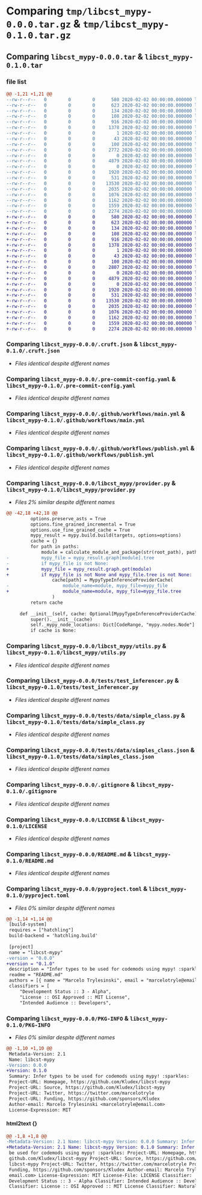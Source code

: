 # Comparing `tmp/libcst_mypy-0.0.0.tar.gz` & `tmp/libcst_mypy-0.1.0.tar.gz`

## Comparing `libcst_mypy-0.0.0.tar` & `libcst_mypy-0.1.0.tar`

### file list

```diff
@@ -1,21 +1,21 @@
--rw-r--r--   0        0        0      580 2020-02-02 00:00:00.000000 libcst_mypy-0.0.0/.cruft.json
--rw-r--r--   0        0        0      623 2020-02-02 00:00:00.000000 libcst_mypy-0.0.0/.pre-commit-config.yaml
--rw-r--r--   0        0        0      134 2020-02-02 00:00:00.000000 libcst_mypy-0.0.0/requirements.txt
--rw-r--r--   0        0        0      108 2020-02-02 00:00:00.000000 libcst_mypy-0.0.0/.github/dependabot.yml
--rw-r--r--   0        0        0      916 2020-02-02 00:00:00.000000 libcst_mypy-0.0.0/.github/workflows/main.yml
--rw-r--r--   0        0        0     1378 2020-02-02 00:00:00.000000 libcst_mypy-0.0.0/.github/workflows/publish.yml
--rw-r--r--   0        0        0        1 2020-02-02 00:00:00.000000 libcst_mypy-0.0.0/.ruff_cache/.gitignore
--rw-r--r--   0        0        0       43 2020-02-02 00:00:00.000000 libcst_mypy-0.0.0/.ruff_cache/CACHEDIR.TAG
--rw-r--r--   0        0        0      100 2020-02-02 00:00:00.000000 libcst_mypy-0.0.0/libcst_mypy/__init__.py
--rw-r--r--   0        0        0     2772 2020-02-02 00:00:00.000000 libcst_mypy-0.0.0/libcst_mypy/provider.py
--rw-r--r--   0        0        0        0 2020-02-02 00:00:00.000000 libcst_mypy-0.0.0/libcst_mypy/py.typed
--rw-r--r--   0        0        0     4879 2020-02-02 00:00:00.000000 libcst_mypy-0.0.0/libcst_mypy/utils.py
--rw-r--r--   0        0        0        0 2020-02-02 00:00:00.000000 libcst_mypy-0.0.0/tests/__init__.py
--rw-r--r--   0        0        0     1920 2020-02-02 00:00:00.000000 libcst_mypy-0.0.0/tests/test_inferencer.py
--rw-r--r--   0        0        0      531 2020-02-02 00:00:00.000000 libcst_mypy-0.0.0/tests/data/simple_class.py
--rw-r--r--   0        0        0    13530 2020-02-02 00:00:00.000000 libcst_mypy-0.0.0/tests/data/simples_class.json
--rw-r--r--   0        0        0     2035 2020-02-02 00:00:00.000000 libcst_mypy-0.0.0/.gitignore
--rw-r--r--   0        0        0     1076 2020-02-02 00:00:00.000000 libcst_mypy-0.0.0/LICENSE
--rw-r--r--   0        0        0     1162 2020-02-02 00:00:00.000000 libcst_mypy-0.0.0/README.md
--rw-r--r--   0        0        0     1559 2020-02-02 00:00:00.000000 libcst_mypy-0.0.0/pyproject.toml
--rw-r--r--   0        0        0     2274 2020-02-02 00:00:00.000000 libcst_mypy-0.0.0/PKG-INFO
+-rw-r--r--   0        0        0      580 2020-02-02 00:00:00.000000 libcst_mypy-0.1.0/.cruft.json
+-rw-r--r--   0        0        0      623 2020-02-02 00:00:00.000000 libcst_mypy-0.1.0/.pre-commit-config.yaml
+-rw-r--r--   0        0        0      134 2020-02-02 00:00:00.000000 libcst_mypy-0.1.0/requirements.txt
+-rw-r--r--   0        0        0      108 2020-02-02 00:00:00.000000 libcst_mypy-0.1.0/.github/dependabot.yml
+-rw-r--r--   0        0        0      916 2020-02-02 00:00:00.000000 libcst_mypy-0.1.0/.github/workflows/main.yml
+-rw-r--r--   0        0        0     1378 2020-02-02 00:00:00.000000 libcst_mypy-0.1.0/.github/workflows/publish.yml
+-rw-r--r--   0        0        0        1 2020-02-02 00:00:00.000000 libcst_mypy-0.1.0/.ruff_cache/.gitignore
+-rw-r--r--   0        0        0       43 2020-02-02 00:00:00.000000 libcst_mypy-0.1.0/.ruff_cache/CACHEDIR.TAG
+-rw-r--r--   0        0        0      100 2020-02-02 00:00:00.000000 libcst_mypy-0.1.0/libcst_mypy/__init__.py
+-rw-r--r--   0        0        0     2807 2020-02-02 00:00:00.000000 libcst_mypy-0.1.0/libcst_mypy/provider.py
+-rw-r--r--   0        0        0        0 2020-02-02 00:00:00.000000 libcst_mypy-0.1.0/libcst_mypy/py.typed
+-rw-r--r--   0        0        0     4879 2020-02-02 00:00:00.000000 libcst_mypy-0.1.0/libcst_mypy/utils.py
+-rw-r--r--   0        0        0        0 2020-02-02 00:00:00.000000 libcst_mypy-0.1.0/tests/__init__.py
+-rw-r--r--   0        0        0     1920 2020-02-02 00:00:00.000000 libcst_mypy-0.1.0/tests/test_inferencer.py
+-rw-r--r--   0        0        0      531 2020-02-02 00:00:00.000000 libcst_mypy-0.1.0/tests/data/simple_class.py
+-rw-r--r--   0        0        0    13530 2020-02-02 00:00:00.000000 libcst_mypy-0.1.0/tests/data/simples_class.json
+-rw-r--r--   0        0        0     2035 2020-02-02 00:00:00.000000 libcst_mypy-0.1.0/.gitignore
+-rw-r--r--   0        0        0     1076 2020-02-02 00:00:00.000000 libcst_mypy-0.1.0/LICENSE
+-rw-r--r--   0        0        0     1162 2020-02-02 00:00:00.000000 libcst_mypy-0.1.0/README.md
+-rw-r--r--   0        0        0     1559 2020-02-02 00:00:00.000000 libcst_mypy-0.1.0/pyproject.toml
+-rw-r--r--   0        0        0     2274 2020-02-02 00:00:00.000000 libcst_mypy-0.1.0/PKG-INFO
```

### Comparing `libcst_mypy-0.0.0/.cruft.json` & `libcst_mypy-0.1.0/.cruft.json`

 * *Files identical despite different names*

### Comparing `libcst_mypy-0.0.0/.pre-commit-config.yaml` & `libcst_mypy-0.1.0/.pre-commit-config.yaml`

 * *Files identical despite different names*

### Comparing `libcst_mypy-0.0.0/.github/workflows/main.yml` & `libcst_mypy-0.1.0/.github/workflows/main.yml`

 * *Files identical despite different names*

### Comparing `libcst_mypy-0.0.0/.github/workflows/publish.yml` & `libcst_mypy-0.1.0/.github/workflows/publish.yml`

 * *Files identical despite different names*

### Comparing `libcst_mypy-0.0.0/libcst_mypy/provider.py` & `libcst_mypy-0.1.0/libcst_mypy/provider.py`

 * *Files 2% similar despite different names*

```diff
@@ -42,18 +42,18 @@
         options.preserve_asts = True
         options.fine_grained_incremental = True
         options.use_fine_grained_cache = True
         mypy_result = mypy.build.build(targets, options=options)
         cache = {}
         for path in paths:
             module = calculate_module_and_package(str(root_path), path).name
-            mypy_file = mypy_result.graph[module].tree
-            if mypy_file is not None:
+            mypy_file = mypy_result.graph.get(module)
+            if mypy_file is not None and mypy_file.tree is not None:
                 cache[path] = MypyTypeInferenceProviderCache(
-                    module_name=module, mypy_file=mypy_file
+                    module_name=module, mypy_file=mypy_file.tree
                 )
         return cache
 
     def __init__(self, cache: Optional[MypyTypeInferenceProviderCache]) -> None:
         super().__init__(cache)
         self._mypy_node_locations: Dict[CodeRange, "mypy.nodes.Node"] = {}
         if cache is None:
```

### Comparing `libcst_mypy-0.0.0/libcst_mypy/utils.py` & `libcst_mypy-0.1.0/libcst_mypy/utils.py`

 * *Files identical despite different names*

### Comparing `libcst_mypy-0.0.0/tests/test_inferencer.py` & `libcst_mypy-0.1.0/tests/test_inferencer.py`

 * *Files identical despite different names*

### Comparing `libcst_mypy-0.0.0/tests/data/simple_class.py` & `libcst_mypy-0.1.0/tests/data/simple_class.py`

 * *Files identical despite different names*

### Comparing `libcst_mypy-0.0.0/tests/data/simples_class.json` & `libcst_mypy-0.1.0/tests/data/simples_class.json`

 * *Files identical despite different names*

### Comparing `libcst_mypy-0.0.0/.gitignore` & `libcst_mypy-0.1.0/.gitignore`

 * *Files identical despite different names*

### Comparing `libcst_mypy-0.0.0/LICENSE` & `libcst_mypy-0.1.0/LICENSE`

 * *Files identical despite different names*

### Comparing `libcst_mypy-0.0.0/README.md` & `libcst_mypy-0.1.0/README.md`

 * *Files identical despite different names*

### Comparing `libcst_mypy-0.0.0/pyproject.toml` & `libcst_mypy-0.1.0/pyproject.toml`

 * *Files 0% similar despite different names*

```diff
@@ -1,14 +1,14 @@
 [build-system]
 requires = ["hatchling"]
 build-backend = 'hatchling.build'
 
 [project]
 name = "libcst-mypy"
-version = "0.0.0"
+version = "0.1.0"
 description = "Infer types to be used for codemods using mypy! :sparkles:"
 readme = "README.md"
 authors = [{ name = "Marcelo Trylesinski", email = "marcelotryle@email.com" }]
 classifiers = [
     "Development Status :: 3 - Alpha",
     "License :: OSI Approved :: MIT License",
     "Intended Audience :: Developers",
```

### Comparing `libcst_mypy-0.0.0/PKG-INFO` & `libcst_mypy-0.1.0/PKG-INFO`

 * *Files 0% similar despite different names*

```diff
@@ -1,10 +1,10 @@
 Metadata-Version: 2.1
 Name: libcst-mypy
-Version: 0.0.0
+Version: 0.1.0
 Summary: Infer types to be used for codemods using mypy! :sparkles:
 Project-URL: Homepage, https://github.com/Kludex/libcst-mypy
 Project-URL: Source, https://github.com/Kludex/libcst-mypy
 Project-URL: Twitter, https://twitter.com/marcelotryle
 Project-URL: Funding, https://github.com/sponsors/Kludex
 Author-email: Marcelo Trylesinski <marcelotryle@email.com>
 License-Expression: MIT
```

#### html2text {}

```diff
@@ -1,8 +1,8 @@
-Metadata-Version: 2.1 Name: libcst-mypy Version: 0.0.0 Summary: Infer types to
+Metadata-Version: 2.1 Name: libcst-mypy Version: 0.1.0 Summary: Infer types to
 be used for codemods using mypy! :sparkles: Project-URL: Homepage, https://
 github.com/Kludex/libcst-mypy Project-URL: Source, https://github.com/Kludex/
 libcst-mypy Project-URL: Twitter, https://twitter.com/marcelotryle Project-URL:
 Funding, https://github.com/sponsors/Kludex Author-email: Marcelo Trylesinski
 email.com> License-Expression: MIT License-File: LICENSE Classifier:
 Development Status :: 3 - Alpha Classifier: Intended Audience :: Developers
 Classifier: License :: OSI Approved :: MIT License Classifier: Natural Language
```

